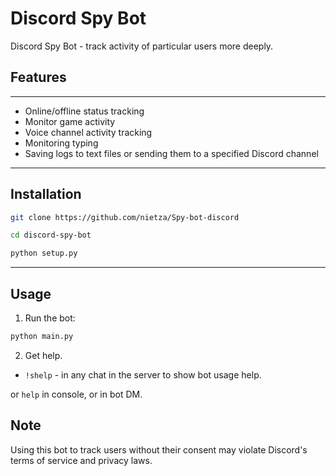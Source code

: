 # Discord Spy Bot

Discord Spy Bot - track activity of particular users more deeply.

## Features

---

- Online/offline status tracking
- Monitor game activity
- Voice channel activity tracking
- Monitoring typing
- Saving logs to text files or sending them to a specified Discord channel

---

## Installation

```bash
git clone https://github.com/nietza/Spy-bot-discord
```

```bash
cd discord-spy-bot
```

```bash
python setup.py
```

---

## Usage

1. Run the bot:

```bash
python main.py
```

2. Get help. 

- `!shelp` - in any chat in the server to show bot usage help.

or `help` in console, or in bot DM. 

## Note

Using this bot to track users without their consent may violate Discord's terms of service and privacy laws.

